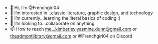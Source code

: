 - 👋 Hi, I’m @Frenchgirl04
- 👀 I’m interested in...classic literature, graphic design, and technology
- 🌱 I’m currently...learning the literal basics of coding :)
- 💞️ I’m looking to...collaborate on anything
- 📫 How to reach me...kimberley.yasmine.dunn@gmail.com or theadmontlibrary@gmail.com or @Frenchgirl04 on Discord 

<!---
Frenchgirl04/Frenchgirl04 is a ✨ special ✨ repository because its `README.md` (this file) appears on your GitHub profile.
You can click the Preview link to take a look at your changes.
--->
